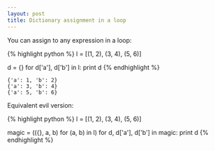 ```yaml
---
layout: post
title: Dictionary assignment in a loop
---
```


You can assign to any expression in a loop:

{% highlight python %}
l = [(1, 2), (3, 4), (5, 6)]

d = {}
for d['a'], d['b'] in l:
    print d
{% endhighlight %}

    {'a': 1, 'b': 2}
    {'a': 3, 'b': 4}
    {'a': 5, 'b': 6}

Equivalent evil version:

{% highlight python %}
l = [(1, 2), (3, 4), (5, 6)]

magic = (({}, a, b) for (a, b) in l)
for d, d['a'], d['b'] in magic:
    print d
{% endhighlight %}
